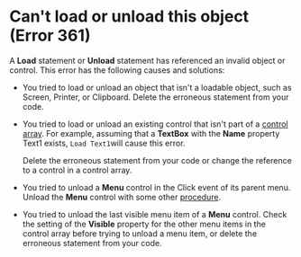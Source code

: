 
# Can't load or unload this object (Error 361)

A  **Load** statement or **Unload** statement has referenced an invalid object or control. This error has the following causes and solutions:



- You tried to load or unload an object that isn't a loadable object, such as Screen, Printer, or Clipboard. Delete the erroneous statement from your code.
    
- You tried to load or unload an existing control that isn't part of a  [control array](b8bdf64f-5920-1ae9-16d0-b26d09524a30.md). For example, assuming that a  **TextBox** with the **Name** property Text1 exists, `Load Text1`will cause this error.
    
    Delete the erroneous statement from your code or change the reference to a control in a control array.
    
- You tried to unload a  **Menu** control in the Click event of its parent menu. Unload the **Menu** control with some other [procedure](b8bdf64f-5920-1ae9-16d0-b26d09524a30.md).
    
- You tried to unload the last visible menu item of a  **Menu** control. Check the setting of the **Visible** property for the other menu items in the control array before trying to unload a menu item, or delete the erroneous statement from your code.
    

